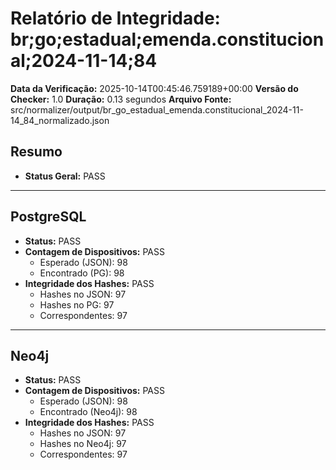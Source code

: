 # Relatório de Integridade: br;go;estadual;emenda.constitucional;2024-11-14;84

**Data da Verificação:** 2025-10-14T00:45:46.759189+00:00
**Versão do Checker:** 1.0
**Duração:** 0.13 segundos
**Arquivo Fonte:** src/normalizer/output/br_go_estadual_emenda.constitucional_2024-11-14_84_normalizado.json

## Resumo
* **Status Geral:** PASS

---

## PostgreSQL
* **Status:** PASS
* **Contagem de Dispositivos:** PASS
  * Esperado (JSON): 98
  * Encontrado (PG): 98
* **Integridade dos Hashes:** PASS
  * Hashes no JSON: 97
  * Hashes no PG: 97
  * Correspondentes: 97

---

## Neo4j
* **Status:** PASS
* **Contagem de Dispositivos:** PASS
  * Esperado (JSON): 98
  * Encontrado (Neo4j): 98
* **Integridade dos Hashes:** PASS
  * Hashes no JSON: 97
  * Hashes no Neo4j: 97
  * Correspondentes: 97